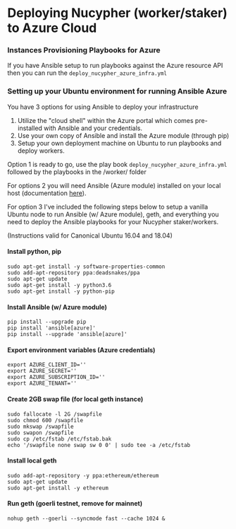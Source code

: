# Deploying Nucypher (worker/staker) to Azure Cloud


### Instances Provisioning Playbooks for Azure

If you have Ansible setup to run playbooks against the Azure resource API then you can run the `deploy_nucypher_azure_infra.yml`


### Setting up your Ubuntu environment for running Ansible Azure

You have 3 options for using Ansible to deploy your infrastructure

1. Utilize the "cloud shell" within the Azure portal which comes pre-installed with Ansible and your credentials.
2. Use your own copy of Ansible and install the Azure module (through pip)
3. Setup your own deployment machine on Ubuntu to run playbooks and deploy workers.

Option 1 is ready to go, use the play book `deploy_nucypher_azure_infra.yml` followed by the playbooks in the /worker/ folder

For options 2 you will need Ansible (Azure module) installed on your local host (documentation [here](https://docs.ansible.com/ansible/latest/scenario_guides/guide_azure.html)).

For option 3 I've included the following steps below to setup a vanilla Ubuntu node to run Ansible (w/ Azure module), geth, and everything you need to deploy the Ansible playbooks for your Nucypher staker/workers.

(Instructions valid for Canonical Ubuntu 16.04 and 18.04)


#### Install python, pip
```
sudo apt-get install -y software-properties-common
sudo add-apt-repository ppa:deadsnakes/ppa
sudo apt-get update
sudo apt-get install -y python3.6
sudo apt-get install -y python-pip 
```

#### Install Ansible (w/ Azure module)
```
pip install --upgrade pip
pip install 'ansible[azure]'
pip install --upgrade 'ansible[azure]'
```

#### Export environment variables (Azure credentials)
```
export AZURE_CLIENT_ID=''
export AZURE_SECRET=''
export AZURE_SUBSCRIPTION_ID=''
export AZURE_TENANT=''
```

#### Create 2GB swap file (for local geth instance)
```
sudo fallocate -l 2G /swapfile
sudo chmod 600 /swapfile
sudo mkswap /swapfile
sudo swapon /swapfile
sudo cp /etc/fstab /etc/fstab.bak
echo '/swapfile none swap sw 0 0' | sudo tee -a /etc/fstab
```

#### Install local geth
```
sudo add-apt-repository -y ppa:ethereum/ethereum
sudo apt-get update
sudo apt-get install -y ethereum
```

#### Run geth (goerli testnet, remove for mainnet)
```
nohup geth --goerli --syncmode fast --cache 1024 &
```
